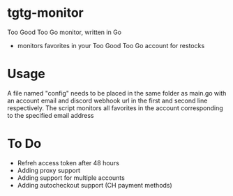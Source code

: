 # tgtg-monitor
Too Good Too Go monitor, written in Go
- monitors favorites in your Too Good Too Go account for restocks


# Usage
A file named "config" needs to be placed in the same folder as main.go with an account email and discord webhook url in the first and second line respectively. The script monitors all favorites in the account corresponding to the specified email address

# To Do
- Refreh access token after 48 hours
- Adding proxy support
- Adding support for multiple accounts
- Adding autocheckout support (CH payment methods)

